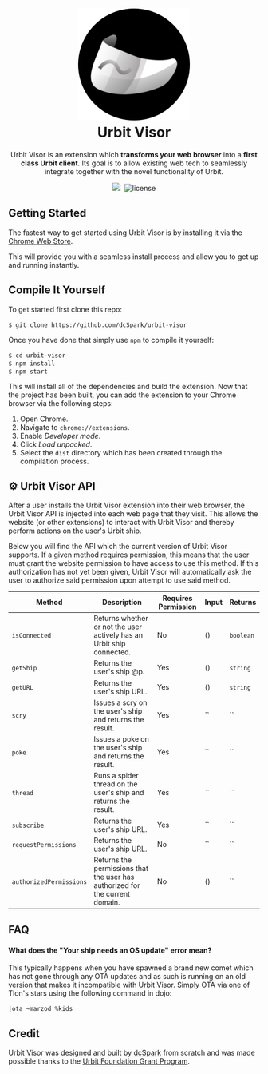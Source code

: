 <h1 align="center">
  <img src="assets/visor-logo.png" width="224px"/><br/>
  Urbit Visor
</h1>
<p align="center">Urbit Visor is an extension which <b>transforms your web browser</b> into a <b>first class Urbit client</b>. Its goal is to allow existing web tech to seamlessly integrate together with the novel functionality of Urbit. </p>

<p align="center"><img src="https://img.shields.io/badge/version-v0.1.0-blue?style=for-the-badge&logo=none" />&nbsp;&nbsp;<img src="https://img.shields.io/badge/license-mit-blue?style=for-the-badge&logo=none" alt="license" /></p>

## Getting Started

The fastest way to get started using Urbit Visor is by installing it via the [Chrome Web Store](https://chrome.google.com/webstore/category/extensions?hl=en).

This will provide you with a seamless install process and allow you to get up and running instantly.

## Compile It Yourself

To get started first clone this repo:

```
$ git clone https://github.com/dcSpark/urbit-visor
```

Once you have done that simply use `npm` to compile it yourself:

```
$ cd urbit-visor
$ npm install
$ npm start
```

This will install all of the dependencies and build the extension. Now that the project has been built, you can add the extension to your Chrome browser via the following steps:

1. Open Chrome.
2. Navigate to `chrome://extensions`.
3. Enable _Developer mode_.
4. Click _Load unpacked_.
5. Select the `dist` directory which has been created through the compilation process.

## ⚙️ Urbit Visor API

After a user installs the Urbit Visor extension into their web browser, the Urbit Visor API is injected into each web page that they visit. This allows the website (or other extensions) to interact with Urbit Visor and thereby perform actions on the user's Urbit ship.

Below you will find the API which the current version of Urbit Visor supports. If a given method requires permission, this means that the user must grant the website permission to have access to use this method. If this authorization has not yet been given, Urbit Visor will automatically ask the user to authorize said permission upon attempt to use said method.

| Method                  | Description                                                                  | Requires Permission | Input | Returns   |
| ----------------------- | ---------------------------------------------------------------------------- | ------------------- | ----- | --------- |
| `isConnected`           | Returns whether or not the user actively has an Urbit ship connected.        | No                  | ()    | `boolean` |
| `getShip`               | Returns the user's ship @p.                                                  | Yes                 | ()    | `string`  |
| `getURL`                | Returns the user's ship URL.                                                 | Yes                 | ()    | `string`  |
| `scry`                  | Issues a scry on the user's ship and returns the result.                     | Yes                 | ``    | ``        |
| `poke`                  | Issues a poke on the user's ship and returns the result.                     | Yes                 | ``    | ``        |
| `thread`                | Runs a spider thread on the user's ship and returns the result.              | Yes                 | ``    | ``        |
| `subscribe`             | Returns the user's ship URL.                                                 | Yes                 | ``    | ``        |
| `requestPermissions`    | Returns the user's ship URL.                                                 | No                  | ``    | ``        |
| `authorizedPermissions` | Returns the permissions that the user has authorized for the current domain. | No                  | ()    | ``        |

## FAQ

#### What does the "Your ship needs an OS update" error mean?

This typically happens when you have spawned a brand new comet which has not gone through any OTA updates and as such is running on an old version that makes it incompatible with Urbit Visor. Simply OTA via one of Tlon's stars using the following command in dojo:

```
|ota ~marzod %kids
```

## Credit

Urbit Visor was designed and built by [dcSpark](https://dcspark.io) from scratch and was made possible thanks to the [Urbit Foundation Grant Program](https://urbit.org/grants).
